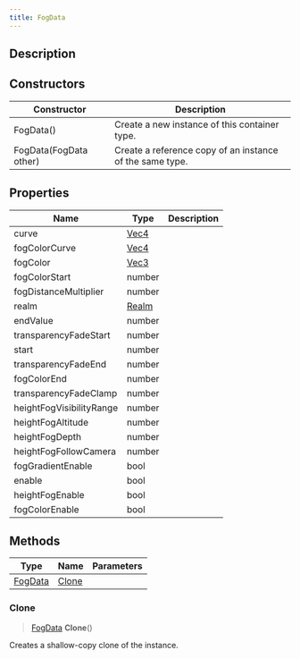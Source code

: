 ```yaml
---
title: FogData
---
```

## Description

## Constructors

| Constructor            | Description                                              |
| ---------------------- | -------------------------------------------------------- |
| FogData()              | Create a new instance of this container type.            |
| FogData(FogData other) | Create a reference copy of an instance of the same type. |

## Properties

| Name                     | Type                               | Description |
| ------------------------ | ---------------------------------- | ----------- |
| curve                    | [Vec4](/vext/ref/shared/class/Vec4)  |             |
| fogColorCurve            | [Vec4](/vext/ref/shared/class/Vec4)  |             |
| fogColor                 | [Vec3](/vext/ref/shared/class/Vec3)  |             |
| fogColorStart            | number                             |             |
| fogDistanceMultiplier    | number                             |             |
| realm                    | [Realm](/vext/ref/fb/realm) |             |
| endValue                 | number                             |             |
| transparencyFadeStart    | number                             |             |
| start                    | number                             |             |
| transparencyFadeEnd      | number                             |             |
| fogColorEnd              | number                             |             |
| transparencyFadeClamp    | number                             |             |
| heightFogVisibilityRange | number                             |             |
| heightFogAltitude        | number                             |             |
| heightFogDepth           | number                             |             |
| heightFogFollowCamera    | number                             |             |
| fogGradientEnable        | bool                               |             |
| enable                   | bool                               |             |
| heightFogEnable          | bool                               |             |
| fogColorEnable           | bool                               |             |

## Methods

| Type                                    | Name            | Parameters |
| --------------------------------------- | --------------- | ---------- |
| [FogData](/vext/ref/cls/clt/fogdata) | [Clone](#clone) |            |

### Clone

> [FogData](/vext/ref/cls/clt/fogdata) **Clone**()

Creates a shallow-copy clone of the instance.
